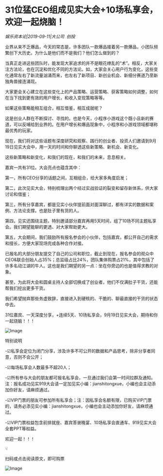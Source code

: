 # 31位猛CEO组成见实大会+10场私享会，欢迎一起烧脑！

*娱乐资本论|2019-09-11|大公司 
                                                创投*

业界从来不乏爆品，今天的常态是，许多团队一款爆品接着另一款爆品，小团队频繁创下大历史。为什么是他们而不是我们？他们怎么做到的？

当真正走进这些团队时，能发现大家追求的并不是眼花缭乱的“术”。相反，大家关注方法论，也在沉淀和优化不同的方法论。如，大家会关心用户行为变化，这些变化通常左右了新流量汹涌而来，也左右了新项目、新创业机会、新细分赛道乃至新独角兽接连涌现。

大家更会关心建立在这些变化上的产品策略、运营策略、获客策略如何调整，如何在当下找到更有效的用户增长，和收入变现策略等等。

如果这些策略能相互组合，相互借鉴，相互成就呢？

这是创业人群在不断探讨、寻找的。也是今天，小程序小游戏这个既小且新的赛道，可以反哺给到业界的。在用户增长和爆品现象中，小程序和小游戏领域都堪称最优秀的玩家。

现在，我们将对这些话题有深度研究和观察、践行的创业者、投资人们邀请到9月19日见实大会中，用一天的时间和你聊透这些新策略、新机会、新变化。

这些新策略和新变化，和我们的现在，和我们的未来，息息相关。

嘉宾一共有31位。大会亮点也蕴含其中：

第一，所有CEO分享的话题之间，互相组合，给大家多角度启发；

第二，此次见实大会，特别梳理出两个经过实战验证的裂变和留存新体系，供大家讨论和借鉴；

第三，所有分享嘉宾，都是见实小伙伴提前面对面深聊过，都有详实的数据和案例、方法论支撑。也是肚子里有货的人。

第四，见实还围绕主题，特别邀请部分嘉宾再用5天时间，组了10场不同主题私享会。我们期望能聊的更透、对大家帮助更大。

第五，大会期间，我们鼓励所有报名参会的小伙伴，包括嘉宾，都公开自己的需求和擅长，方便大家现场完成各种合作对接。

已报名的大部分朋友提交了自己的公司和职位，截止到现在，报名参会的观众中CEO&联合创始人占35%；总监级占比24%，团队集体购票占21%，其中包括了许多名动江湖的牛人。这也是我们期望的另一点：坐在你旁边的也是值得求教的对象。

甚至，为此将大会和圆桌主持人全部切换成了创业者，他们不仅满肚子干货，还能帮我们挖出更多干货。

我们希望抛弃那些务虚致辞，直接进入到硬核的、干脆的、聊最直接的干货的状态中去。

31位嘉宾、一天深度分享，+连续5天、10场私享会，9月19日见实大会，期待和你一起烧脑！！！

![Image](http://static.ylzbl.com/uploads/ueditor/php/upload/image/20190911/1568181509892067.jpeg)

特别说明

-☑私享会定位为闭门分享，涉及许多不可公开的数据和产品思考，除非分享者同意，否则不会公开；

-☑每场私享会人数最多不超20人；

-☑所有参与大会的朋友都可报名私享会，一旦通过我们会第一时间拉群及通知。注：报名成功见实919大会请一定加见实小编：jianshitongxue，小编也会主动添加你好友，请麻烦通过。

-☑VIP门票的朋友可参加所有私享会；注：因私享会名额有限，已购买VIP门票的，请务必添见实小编：jianshitongxue，小编也会主动添加你好友，请麻烦通过。

-☑VIP门票权益包含前排就座、嘉宾答谢晚宴、10场私享会直通车、919见实大会全套PPT等权益。

欢迎一起！！！

☟

扫码或点击阅读原文，即可购票

![Image](http://static.ylzbl.com/uploads/ueditor/php/upload/image/20190911/1568181524109479.jpeg)

